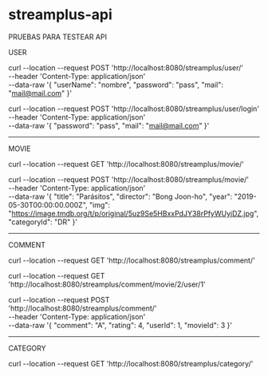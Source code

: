 # streamplus-api

PRUEBAS PARA TESTEAR API 


USER

curl --location --request POST 'http://localhost:8080/streamplus/user/' \
--header 'Content-Type: application/json' \
--data-raw '{
    "userName": "nombre",
    "password": "pass",
    "mail": "mail@mail.com"
}'

curl --location --request POST 'http://localhost:8080/streamplus/user/login' \
--header 'Content-Type: application/json' \
--data-raw '{
    "password": "pass",
    "mail": "mail@mail.com"
}'

_____________________________________________________________________________________________________

MOVIE

curl --location --request GET 'http://localhost:8080/streamplus/movie/'

curl --location --request POST 'http://localhost:8080/streamplus/movie/' \
--header 'Content-Type: application/json' \
--data-raw '{
    "title": "Parásitos",
    "director": "Bong Joon-ho",
    "year": "2019-05-30T00:00:00.000Z",
    "img": "https://image.tmdb.org/t/p/original/5uz9Se5HBxxPdJY38rPfyWUyjDZ.jpg",
    "categoryId": "DR"
}'

_____________________________________________________________________________________________________

COMMENT

curl --location --request GET 'http://localhost:8080/streamplus/comment/'

curl --location --request GET 'http://localhost:8080/streamplus/comment/movie/2/user/1'

curl --location --request POST 'http://localhost:8080/streamplus/comment/' \
--header 'Content-Type: application/json' \
--data-raw '{
    "comment": "A",
    "rating": 4,
    "userId": 1,
    "movieId": 3
}'

_____________________________________________________________________________________________________

CATEGORY

curl --location --request GET 'http://localhost:8080/streamplus/category/'